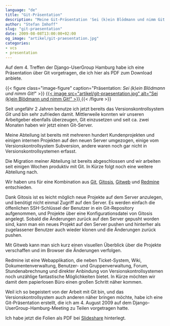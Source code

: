 ```yaml
---
language: "de"
title: "Git-Präsentation"
description: "Meine Git-Präsentation 'Sei (k)ein Blödmann und nimm Git!'. Meine 166 Folien lange und wunderschön gestaltete Präsentation über Git, die alle Vorteile, die Arbeitsweise und viele Tipps für die Arbeit mit Git aufzählt."
author: "Stefan Imhoff"
slug: "git-praesentation"
date: 2009-08-08T13:00:00+02:00
og_image: "artikel/git-praesentation.jpg"
categories:
- vcs
- presentation
---
```


Auf dem 4. Treffen der Django-UserGroup Hamburg habe ich eine Präsentation über Git vorgetragen, die ich hier als PDF zum Download anbiete.

{{< figure class="image-figure" caption="Präsentation: <cite>Sei (k)ein Blödmann und nimm Git!</cite>" >}}
<a href="http://www.slideshare.net/kogakure/sei-kein-bldmann-und-nimm-git-1830449">
  {{< image src="artikel/git-praesentation.jpg" alt="Sei (k)ein Blödmann und nimm Git!" >}}
</a>
{{< /figure >}}

Seit ungefähr 2 Jahren benutze ich jetzt bereits das Versionskontrollsystem <cite>Git</cite> und bin sehr zufrieden damit. Mittlerweile konnten wir unseren Arbeitgeber ebenfalls überzeugen, Git einzusetzen und seit ca. zwei Monaten haben wir jetzt einen Git-Server.

Meine Abteilung ist bereits mit mehreren hundert Kundenprojekten und einigen internen Projekten auf den neuen Server umgezogen, einige vom Versionskontrollsystem Subversion, andere waren noch gar nicht in Versionskontrollsystemen erfasst.

Die Migration meiner Abteilung ist bereits abgeschlossen und wir arbeiten seit einigen Wochen produktiv mit Git. In Kürze folgt noch eine weitere Abteilung nach.

Wir haben uns für eine Kombination aus [Git](https://git-scm.com/), [Gitosis](https://github.com/tv42/gitosis), [Gitweb](https://git.wiki.kernel.org/index.php/Gitweb) und [Redmine](http://www.redmine.org/ "Redmine") entschieden.

Dank Gitosis ist es leicht möglich neue Projekte auf dem Server anzulegen, und benötigt nicht einmal Zugriff auf den Server. Es werden einfach die öffenlichen SSH-Schlüssel der Benutzer in ein Git-Repository aufgenommen, und Projekte über eine Konfigurationsdatei von Gitosis angelegt. Sobald die Änderungen zurück auf den Server gepusht worden sind, kann man ein neues Projekt auf den Server pushen und hinterher als zugelassener Benutzer auch wieder klonen und die Änderungen zurück pushen.

Mit Gitweb kann man sich kurz einen visuellen Überblick über die Projekte verschaffen und im Browser die Änderungen verfolgen.

Redmine ist eine Webapplikation, die neben Ticket-System, Wiki, Dokumentenverwaltung, Benutzer- und Gruppenverwaltung, Forum, Stundenabrechnung und direkter Anbindung von Versionskontrollsystemen noch unzählige fantastische Möglichkeiten bietet. In Kürze möchten wir damit dem papierlosen Büro einen großen Schritt näher kommen.

Weil ich so begeistert von der Arbeit mit Git bin, und das Versionskontrollsystem auch anderen näher bringen möchte, habe ich eine Git-Präsentation erstellt, die ich am 4. August 2009 auf dem Django-UserGroup-Hamburg-Meeting zu Teilen vorgetragen hatte.

Ich habe jetzt die Folien als PDF bei [Slideshare](http://www.slideshare.net/kogakure/sei-kein-bldmann-und-nimm-git-1830449) hinterlegt.
